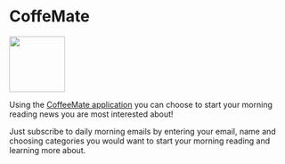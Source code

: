 
# CoffeMate 
<img align="bottom" src="https://media3.giphy.com/media/ZBiPoqqfV9zyAJuWhY/200.webp?cid=ecf05e47vesunpyvsbiwrxody69kjm7dud7iil8h700qqko0&rid=200.webp&ct=s" width="100"/> 

Using the <a href="https://coffee-mate.onrender.com">CoffeeMate application</a> you can choose to start your morning reading news you are most interested about!  

Just subscribe to daily morning emails by entering your email, name and choosing categories you would want to start your morning reading and learning more about.  

